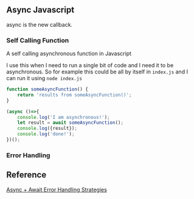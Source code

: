 ## Async Javascript

async is the new callback.



### Self Calling Function

A self calling asynchronous function in Javascript

I use this when I need to run a single bit of code and I need it to be asynchronous.  So for example this could be all by itself in `index.js` and I can run it using `node index.js`
```js
function someAsyncFunction() {
	return 'results from someAsyncFunction()';
}

(async ()=>{
	console.log('I am asynchronous!');
	let result = await someAsyncFunction();
	console.log({result});
	console.log('done!');
})();
```


### Error Handling



## Reference
[Async + Await Error Handling Strategies](https://www.youtube.com/watch?v=wsoQ-fgaoyQ)

